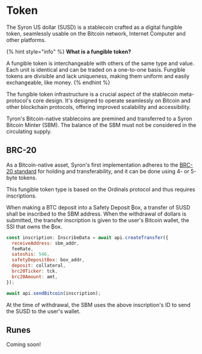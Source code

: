 # Token

The Syron US dollar (SUSD) is a stablecoin crafted as a digital fungible token, seamlessly usable on the Bitcoin network, Internet Computer and other platforms.

{% hint style="info" %}
**What is a fungible token?**

A fungible token is interchangeable with others of the same type and value. Each unit is identical and can be traded on a one-to-one basis. Fungible tokens are divisible and lack uniqueness, making them uniform and easily exchangeable, like money.
{% endhint %}

The fungible token infrastructure is a crucial aspect of the stablecoin meta-protocol's core design. It's designed to operate seamlessly on Bitcoin and other blockchain protocols, offering improved scalability and accessibility.

Tyron's Bitcoin-native stablecoins are premined and transferred to a Syron Bitcoin Minter (SBM). The balance of the SBM must not be considered in the circulating supply.

## BRC-20

As a Bitcoin-native asset, Syron's first implementation adheres to the [BRC-20 standard](https://layer1.gitbook.io/layer1-foundation/protocols/brc-20) for holding and transferability, and it can be done using 4- or 5-byte tokens.

This fungible token type is based on the Ordinals protocol and thus requires inscriptions.

When making a BTC deposit into a Safety Deposit ₿ox, a transfer of SUSD shall be inscribed to the SBM address. When the withdrawal of dollars is submitted, the transfer inscription is given to the user's Bitcoin wallet, the SSI that owns the ₿ox.

```javascript
const inscription: InscribeData = await api.createTransfer({
  receiveAddress: sbm_addr,
  feeRate,
  satoshis: 546,
  safetyDepositBox: box_addr,
  deposit: collateral,
  brc20Ticker: tck,
  brc20Amount: amt,
});

await api.sendBitcoin(inscription);
```

At the time of withdrawal, the SBM uses the above inscription's ID to send the SUSD to the user's wallet.

## Runes

Coming soon!

<!-- {% embed url="https://5ccbc373887ca40020446347-geedzbiswp.chromatic.com/iframe.html?id=icon--labels&args=&viewMode=story" %}
These examples are taken from the excellent [Storybook Example Design System](https://5ccbc373887ca40020446347-geedzbiswp.chromatic.com/?path=/story/icon--labels).
{% endembed %} -->
